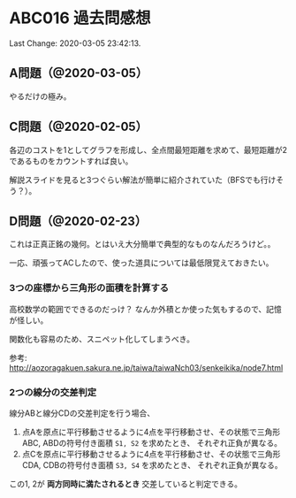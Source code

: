 # ABC016 過去問感想

Last Change: 2020-03-05 23:42:13.

## A問題（@2020-03-05）

やるだけの極み。

## C問題（@2020-02-05）

各辺のコストを1としてグラフを形成し、全点間最短距離を求めて、最短距離が2であるものをカウントすれば良い。

解説スライドを見ると3つぐらい解法が簡単に紹介されていた（BFSでも行けそう？）。

## D問題（@2020-02-23）

これは正真正銘の幾何。とはいえ大分簡単で典型的なものなんだろうけど。。

一応、頑張ってACしたので、使った道具については最低限覚えておきたい。

### 3つの座標から三角形の面積を計算する

高校数学の範囲でできるのだっけ？
なんか外積とか使った気もするので、記憶が怪しい。

関数化も容易のため、スニペット化してしまうべき。

参考: http://aozoragakuen.sakura.ne.jp/taiwa/taiwaNch03/senkeikika/node7.html

### 2つの線分の交差判定

線分ABと線分CDの交差判定を行う場合、

1. 点Aを原点に平行移動させるように4点を平行移動させ、その状態で三角形ABC, ABDの符号付き面積 `S1, S2` を求めたとき、
それぞれ正負が異なる。
2. 点Cを原点に平行移動させるように4点を平行移動させ、その状態で三角形CDA, CDBの符号付き面積 `S3, S4` を求めたとき、
それぞれ正負が異なる。

この1, 2が **両方同時に満たされるとき** 交差していると判定できる。

